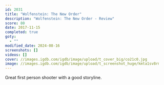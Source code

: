 ```yaml
---
id: 2031
title: "Wolfenstein: The New Order"
description: "Wolfenstein: The New Order - Review"
score: 80
date: 2017-11-15
completed: true
goty:
  - ""
modified_date: 2024-08-16
screenshots: []
videos: []
cover: //images.igdb.com/igdb/image/upload/t_cover_big/co21c0.jpg
image: //images.igdb.com/igdb/image/upload/t_screenshot_huge/kmta1sv8rmkdm0rm3if8.jpg
---
```

Great first person shooter with a good storyline.